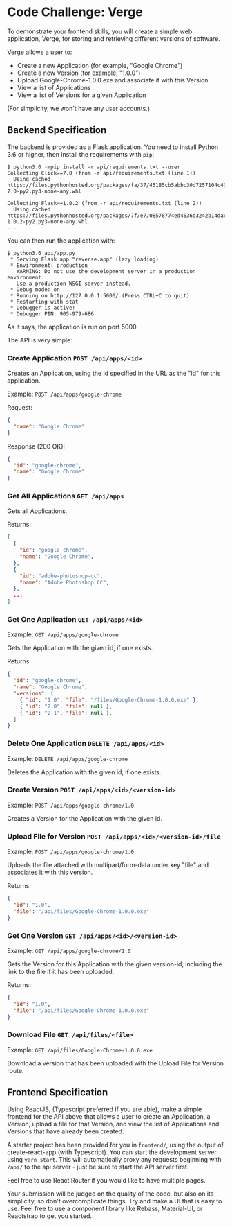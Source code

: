 Code Challenge: Verge
=====================

To demonstrate your frontend skills, you will create a simple web
application, Verge, for storing and retrieving different versions of software.

Verge allows a user to:
- Create a new Application (for example, "Google Chrome")
- Create a new Version (for example, "1.0.0")
- Upload Google-Chrome-1.0.0.exe and associate it with this Version
- View a list of Applications
- View a list of Versions for a given Application

(For simplicity, we won't have any user accounts.)

## Backend Specification

The backend is provided as a Flask application. You need to install Python 3.6 or higher, then install the requirements with `pip`:

```console
$ python3.6 -mpip install -r api/requirements.txt --user
Collecting Click==7.0 (from -r api/requirements.txt (line 1))
  Using cached https://files.pythonhosted.org/packages/fa/37/45185cb5abbc30d7257104c434fe0b07e5a195a6847506c074527aa599ec/Click-7.0-py2.py3-none-any.whl
  
Collecting Flask==1.0.2 (from -r api/requirements.txt (line 2))
  Using cached https://files.pythonhosted.org/packages/7f/e7/08578774ed4536d3242b14dacb4696386634607af824ea997202cd0edb4b/Flask-1.0.2-py2.py3-none-any.whl
...
```

You can then run the application with:

```console
$ python3.6 api/app.py
 * Serving Flask app "reverse.app" (lazy loading)
 * Environment: production
   WARNING: Do not use the development server in a production environment.
   Use a production WSGI server instead.
 * Debug mode: on
 * Running on http://127.0.0.1:5000/ (Press CTRL+C to quit)
 * Restarting with stat
 * Debugger is active!
 * Debugger PIN: 905-979-686
```

As it says, the application is run on port 5000.

The API is very simple:

### Create Application `POST /api/apps/<id>`
Creates an Application, using the id specified in the URL as the "id" for this application.

Example: `POST /api/apps/google-chrome`

Request:
```json
{
  "name": "Google Chrome"
}
```

Response (200 OK):
```json
{
  "id": "google-chrome",
  "name": "Google Chrome"
}
```


### Get All Applications `GET /api/apps`
Gets all Applications.

Returns:
```json
[
  {
    "id": "google-chrome",
    "name": "Google Chrome",
  },
  {
    "id": "adobe-photoshop-cc",
    "name": "Adobe Photoshop CC",
  },
  ...
]
```

### Get One Application `GET /api/apps/<id>`
Example: `GET /api/apps/google-chrome`

Gets the Application with the given id, if one exists.

Returns:
```json
{
  "id": "google-chrome",
  "name": "Google Chrome",
  "versions": [
    { "id": "1.0", "file": "/files/Google-Chrome-1.0.0.exe" },
    { "id": "2.0", "file": null },
    { "id": "2.1", "file": null },
  ]
}
```

### Delete One Application `DELETE /api/apps/<id>`
Example: `DELETE /api/apps/google-chrome`

Deletes the Application with the given id, if one exists.

### Create Version `POST /api/apps/<id>/<version-id>`
Example: `POST /api/apps/google-chrome/1.0`

Creates a Version for the Application with the given id.

### Upload File for Version `POST /api/apps/<id>/<version-id>/file`
Example: `POST /api/apps/google-chrome/1.0`

Uploads the file attached with multipart/form-data under key "file" and associates it with this version.

Returns:
```json
{
  "id": "1.0",
  "file": "/api/files/Google-Chrome-1.0.0.exe"
}
```

### Get One Version `GET /api/apps/<id>/<version-id>`
Example: `GET /api/apps/google-chrome/1.0`

Gets the Version for this Application with the given version-id, including the
link to the file if it has been uploaded.

Returns:
```json
{
  "id": "1.0",
  "file": "/api/files/Google-Chrome-1.0.0.exe"
}
```

### Download File `GET /api/files/<file>`
Example: `GET /api/files/Google-Chrome-1.0.0.exe`

Download a version that has been uploaded with the Upload File for Version
route.


## Frontend Specification
Using ReactJS, (Typescript preferred if you are able), make a simple frontend
for the API above that allows a user to create an Application, a Version,
upload a file for that Version, and view the list of Applications and
Versions that have already been created.

A starter project has been provided for you in `frontend/`, using the output
of create-react-app (with Typescript). You can start the development server
using `yarn start`. This will automatically proxy any requests beginning with
`/api/` to the api server - just be sure to start the API server first.

Feel free to use React Router if you would like to have multiple pages.

Your submission will be judged on the quality of the code, but also on its
simplicity, so don't overcomplicate things. Try and make a UI that is easy to
use. Feel free to use a component library like Rebass, Material-UI, or
Reactstrap to get you started.